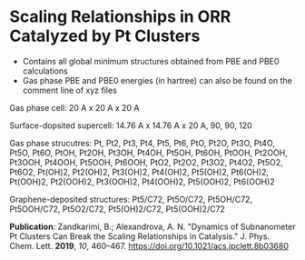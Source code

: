 # Scaling Relationships in ORR Catalyzed by Pt Clusters

* Contains all global minimum structures obtained from PBE and PBE0 calculations
* Gas phase PBE and PBE0 energies (in hartree) can also be found on the comment line of xyz files

Gas phase cell: 20 A x 20 A x 20 A

Surface-dopsited supercell: 14.76 A x 14.76 A x 20 A, 90, 90, 120

Gas phase strucutres:
Pt, Pt2, Pt3, Pt4, Pt5, Pt6,
PtO, Pt2O, Pt3O, Pt4O, Pt5O, Pt6O,
PtOH, Pt2OH, Pt3OH, Pt4OH, Pt5OH, Pt6OH,
PtOOH, Pt2OOH, Pt3OOH, Pt4OOH, Pt5OOH, Pt6OOH,
PtO2, Pt2O2, Pt3O2, Pt4O2, Pt5O2, Pt6O2, 
Pt(OH)2, Pt2(OH)2, Pt3(OH)2, Pt4(OH)2, Pt5(OH)2, Pt6(OH)2,
Pt(OOH)2, Pt2(OOH)2, Pt3(OOH)2, Pt4(OOH)2, Pt5(OOH)2, Pt6(OOH)2

Graphene-deposited structures:
Pt5/C72, Pt5O/C72, Pt5OH/C72, Pt5OOH/C72, Pt5O2/C72, Pt5(OH)2/C72, Pt5(OOH)2/C72

**Publication**: Zandkarimi, B.; Alexandrova, A. N. "Dynamics of Subnanometer Pt Clusters Can Break the Scaling Relationships in Catalysis." J. Phys. Chem. Lett. **2019**, *10*, 460–467. https://doi.org/10.1021/acs.jpclett.8b03680
